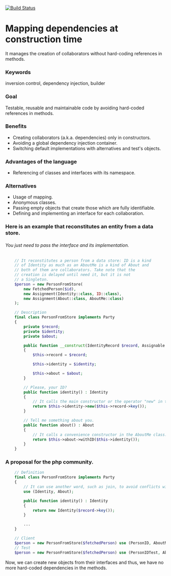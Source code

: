 [![Build Status](https://img.shields.io/travis/ixmanuel/nexus/master.svg)](https://travis-ci.org/ixmanuel/nexus.svg)

# Mapping dependencies at construction time
It manages the creation of collaborators without hard-coding references in methods.

### Keywords
inversion control, dependency injection, builder

### Goal
Testable, reusable and maintainable code by avoiding hard-coded references in methods.

### Benefits
- Creating collaborators (a.k.a. dependencies) only in constructors.
- Avoiding a global dependency injection container.
- Switching default implementations with alternatives and test's objects.

### Advantages of the language
- Referencing of classes and interfaces with its namespace.

### Alternatives
- Usage of mapping.
- Anonymous classes.
- Passing empty objects that create those which are fully identifiable.
- Defining and implementing an interface for each collaboration.

### Here is an example that reconstitutes an entity from a data store.
###### You just need to pass the interface and its implementation.

```php
    // It reconstitutes a person from a data store: ID is a kind 
    // of Identity as much as an AboutMe is a kind of About and
    // both of them are collaborators. Take note that the 
    // creation is delayed until need it, but it is not 
    // a Singleton.
    $person = new PersonFromStore(
        new FetchedPerson($id),
        new Assignment(Identity::class, ID::class),
        new Assignment(About::class, AboutMe::class)
    );  

    // Description
    final class PersonFromStore implements Party
    {
        private $record;
        private $identity;
        private $about;

        public function __construct(IdentityRecord $record, Assignable $identity, Assignable $about)
        {
            $this->record = $record;

            $this->identity = $identity;

            $this->about = $about;
        }

        // Please, your ID?
        public function identity() : Identity
        {
            // It calls the main constructor or the operator "new" in the ID class.
            return $this->identity->new($this->record->key());
        }

        // Tell me something about you.
        public function about() : About
        {
            // It calls a convenience constructor in the AboutMe class.
            return $this->about->withID($this->identity());
        }
    }  
```

### A proposal for the php community.
```php
    // Definition
    final class PersonFromStore implements Party 
    {
        // It can use another word, such as join, to avoid conflicts with traits.
        use (Identity, About);

        public function identity() : Identity
        {
            return new Identity($record->key());
        }

        ...               
    }

    // Client
    $person = new PersonFromStore($fetchedPerson) use (PersonID, AboutMe);
    // Test
    $person = new PersonFromStore($fetchedPerson) use (PersonIDTest, AboutMe);
```    

Now, we can create new objects from their interfaces and thus, we have no more hard-coded dependencies in the methods.